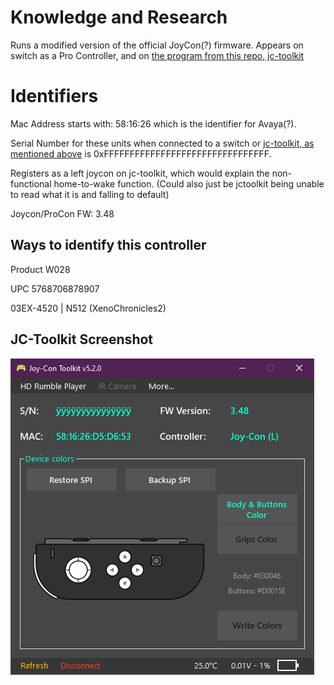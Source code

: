 # Knowledge and Research
Runs a modified version of the official JoyCon(?) firmware. Appears on switch as a Pro Controller, and on [the program from this repo, jc-toolkit](https://github.com/CTCaer/jc_toolkit)

Identifiers
======
Mac Address starts with: 58:16:26 which is the identifier for Avaya(?).

Serial Number for these units when connected to a switch or [jc-toolkit, as mentioned above](https://github.com/CTCaer/jc_toolkit) is 0xFFFFFFFFFFFFFFFFFFFFFFFFFFFFFFFF.

Registers as a left joycon on jc-toolkit, which would explain the non-functional home-to-wake function. (Could also just be jctoolkit being unable to read what it is and falling to default)

Joycon/ProCon FW: 3.48

Ways to identify this controller
------
Product W028

UPC 5768706878907

03EX-4520 | N512 (XenoChronicles2)

## JC-Toolkit Screenshot
![jctoolkit screenshot](https://raw.githubusercontent.com/GarnetSunset/FakeProControllerResearch/master/jctoolkit.png "jctoolkit screenshot")
